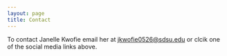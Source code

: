 ```yaml
---
layout: page
title: Contact
---
```


To contact Janelle Kwofie email her at jkwofie0526@sdsu.edu or clcik one of the social media links above.
